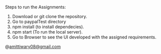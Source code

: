 Steps to run the Assignments:
1. Download or git clone the repository.
2. Go to paypalTest directory
3. npm install (to install dependecies).
4. npm start (To run the local server).
5. Go to Browser to see the UI developed with the assigned requirements.


@amittiwary08@gmail.com

